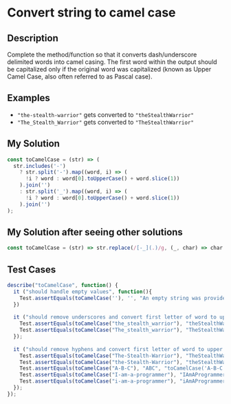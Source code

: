 # Convert string to camel case

## Description

Complete the method/function so that it converts dash/underscore delimited words into camel casing. The first word within the output should be capitalized only if the original word was capitalized (known as Upper Camel Case, also often referred to as Pascal case).

## Examples

* `"the-stealth-warrior"` gets converted to `"theStealthWarrior"`
* `"The_Stealth_Warrior"` gets converted to `"TheStealthWarrior"`

## My Solution

~~~js
const toCamelCase = (str) => (
  str.includes('-')
    ? str.split('-').map((word, i) => (
      !i ? word : word[0].toUpperCase() + word.slice(1))
    ).join('')
    : str.split('_').map((word, i) => (
      !i ? word : word[0].toUpperCase() + word.slice(1))
    ).join('')
);
~~~

## My Solution after seeing other solutions

~~~js
const toCamelCase = (str) => str.replace(/[-_](.)/g, (_, char) => char.toUpperCase());
~~~

## Test Cases

~~~js
describe("toCamelCase", function() {
  it ("should handle empty values", function(){
    Test.assertEquals(toCamelCase(''), '', "An empty string was provided but not returned")
  })
  
  it ("should remove underscores and convert first letter of word to upper case", function(){
    Test.assertEquals(toCamelCase("the_stealth_warrior"), "theStealthWarrior", "toCamelCase('the_stealth_warrior') did not return correct value")
    Test.assertEquals(toCamelCase("The_stealth_warrior"), "TheStealthWarrior", "toCamelCase('The_stealth_warrior') did not return correct value")
  });
  
  it ("should remove hyphens and convert first letter of word to upper case", function(){
    Test.assertEquals(toCamelCase("The-Stealth-Warrior"), "TheStealthWarrior", "toCamelCase('The-Stealth-Warrior') did not return correct value")
    Test.assertEquals(toCamelCase("the-Stealth-Warrior"), "theStealthWarrior", "toCamelCase('the-Stealth-Warrior') did not return correct value")
    Test.assertEquals(toCamelCase("A-B-C"), "ABC", "toCamelCase('A-B-C') did not return correct value")
    Test.assertEquals(toCamelCase("I-am-a-programmer"), "IAmAProgrammer")
    Test.assertEquals(toCamelCase("i-am-a-programmer"), "iAmAProgrammer")
  });
});
~~~
